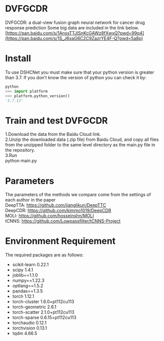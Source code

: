 #  DVFGCDR
DVFGCDR: a dual-view fusion graph neural network for cancer drug response prediction
Some big data are included in the link below.\
[https://pan.baidu.com/s/1AnssTTJISnKcGAWz8fXwxQ?pwd=99q4](https://pan.baidu.com/s/1S_J6xaG6C2C9ZazrYE4F-Q?pwd=5a8p)
# Install
To use DSHCNet you must make sure that your python version is greater than 3.7. If you don’t know the version of python you can check it by:
```python
python
>>> import platform
>>> platform.python_version()
'3.7.13'
```
# Train and test DVFGCDR
1.Download the data from the Baidu Cloud link. \
2.Unzip the downloaded data (.zip file) from Baidu Cloud, and copy all files from the unzipped folder to the same level directory as the main.py file in the repository. \
3.Run \
  python main.py
# Parameters
The parameters of the methods we compare come from the settings of each author in the paper \
DeepTTA: https://github.com/jianglikun/DeepTTC \
DeepCDR: https://github.com/kimmo1019/DeepCDR \
MOLI:    https://github.com/hosseinshn/MOLI \
tCNNS:   https://github.com/Lowpassfilter/tCNNS-Project
# Environment Requirement
The required packages are as follows:
- scikit-learn            0.22.1
- scipy                   1.4.1
- joblib==1.1.0
- numpy==1.22.3
- optlang==1.5.2
- pandas==1.3.5
- torch                   1.12.1
- torch-cluster           1.6.0+pt112cu113
- torch-geometric         2.6.1
- torch-scatter           2.1.0+pt112cu113
- torch-sparse            0.6.15+pt112cu113
- torchaudio              0.12.1
- torchvision             0.13.1
- tqdm                    4.66.5

